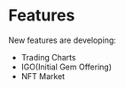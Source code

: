 # Features

New features are developing:

* Trading Charts&#x20;
* IGO(Initial Gem Offering)
* NFT Market

